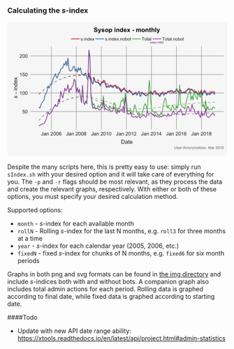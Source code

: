 ### Calculating the *s*-index
![Monthly total](img/png/S-index_monthly_(total).png)

Despite the many scripts here, this is pretty easy to use: simply run `sIndex.sh` with your desired option and it will take care of everything for you.  The `-p` and `-r` flags should be most relevant, as they process the data and create the relevant graphs, respectively.  With either or both of these options, you must specify your desired calculation method.

Supported options:
* `month` - *s*-index for each available month
* `rollN` - Rolling *s*-index for the last N months, e.g. `roll3` for three months at a time
* `year` - *s*-index for each calendar year (2005, 2006, etc.)
* `fixedN` - fixed *s*-index for chunks of N months, e.g. `fixed6` for six month periods

Graphs in both png and svg formats can be found in [the img directory](./img) and include *s*-indices both with and without bots.  A companion graph also includes total admin actions for each period.  Rolling data is graphed according to final date, while fixed data is graphed according to starting date.

####Todo
- Update with new API date range ability: https://xtools.readthedocs.io/en/latest/api/project.html#admin-statistics
